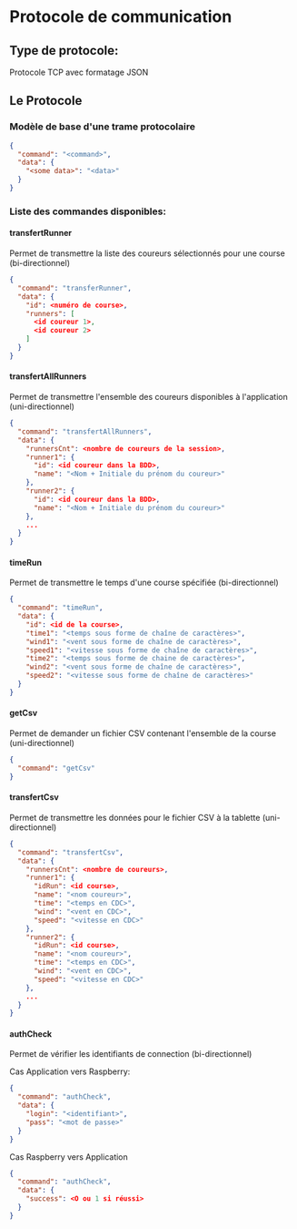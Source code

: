 # Protocole de communication

## Type de protocole:

Protocole TCP avec formatage JSON

## Le Protocole

### Modèle de base d'une trame protocolaire

```json
{
  "command": "<command>",
  "data": {
    "<some data>": "<data>"
  }
}
```

### Liste des commandes disponibles:

#### transfertRunner

Permet de transmettre la liste des coureurs sélectionnés pour une course (bi-directionnel)

```json
{
  "command": "transferRunner",
  "data": {
    "id": <numéro de course>,
    "runners": [
      <id coureur 1>,
      <id coureur 2>
    ]
  }
}
```

#### transfertAllRunners

Permet de transmettre l'ensemble des coureurs disponibles à l'application (uni-directionnel)

```json
{
  "command": "transfertAllRunners",
  "data": {
    "runnersCnt": <nombre de coureurs de la session>,
    "runner1": {
      "id": <id coureur dans la BDD>,
      "name": "<Nom + Initiale du prénom du coureur>"
    },
    "runner2": {
      "id": <id coureur dans la BDD>,
      "name": "<Nom + Initiale du prénom du coureur>"
    },
    ...
  }
}
```

#### timeRun

Permet de transmettre le temps d'une course spécifiée (bi-directionnel)

```json
{
  "command": "timeRun",
  "data": {
    "id": <id de la course>,
    "time1": "<temps sous forme de chaîne de caractères>",
    "wind1": "<vent sous forme de chaîne de caractères>",
    "speed1": "<vitesse sous forme de chaîne de caractères>",
    "time2": "<temps sous forme de chaine de caractères>",
    "wind2": "<vent sous forme de chaîne de caractères>",
    "speed2": "<vitesse sous forme de chaîne de caractères>"
  }
}
```

#### getCsv

Permet de demander un fichier CSV contenant l'ensemble de la course (uni-directionnel)

```json
{
  "command": "getCsv"
}
```

#### transfertCsv

Permet de transmettre les données pour le fichier CSV à la tablette (uni-directionnel)

```json
{
  "command": "transfertCsv",
  "data": {
    "runnersCnt": <nombre de coureurs>,
    "runner1": {
      "idRun": <id course>,
      "name": "<nom coureur>",
      "time": "<temps en CDC>",
      "wind": "<vent en CDC>",
      "speed": "<vitesse en CDC>"
    },
    "runner2": {
      "idRun": <id course>,
      "name": "<nom coureur>",
      "time": "<temps en CDC>",
      "wind": "<vent en CDC>",
      "speed": "<vitesse en CDC>"
    },
    ...
  }
}
```

#### authCheck

Permet de vérifier les identifiants de connection (bi-directionnel)

Cas Application vers Raspberry:
```json
{
  "command": "authCheck",
  "data": {
    "login": "<identifiant>",
    "pass": "<mot de passe>"
  }
}
```

Cas Raspberry vers Application
```json
{
  "command": "authCheck",
  "data": {
    "success": <O ou 1 si réussi>
  }
}
```
